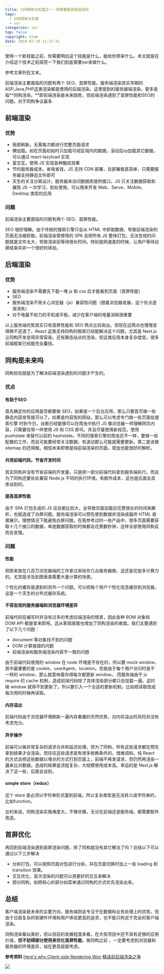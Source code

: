 ```yaml
---
title: SSR探索与实践之一：你需要服务端渲染吗
tags:
  - SSR探索与实践
  - ssr
categories: ssr
top: false
copyright: true
date: 2018-07-28 11:17:31
---
```

使用一个新技能之前，你需要明白这个技能是什么，能给你带来什么。本文就是在介绍这个技术之前探究一下我们到底需要ssr来做什么。
<!--more-->
参考文章列在文末。

前端渲染主要面临的问题有两个 SEO、首屏性能。服务端渲染其实早期的ASP,Java,PHP这类渲染都是使用的后端渲染。这里提到的服务器端渲染，更多是指**同构渲染。**即前端渲染是未来趋势，但前端渲染遇到了首屏性能和SEO的问题。对于同构争议最多.
## 前端渲染
### 优势
* 局部刷新。无需每次都进行完整页面请求
* 懒加载。如在页面初始时只加载可视区域内的数据，滚动后rp加载其它数据，可以通过 react-lazyload 实现
* 富交互。使用 JS 实现各种酷炫效果
* 节约服务器成本。省电省钱，JS 支持 CDN 部署，且部署极其简单，只需要服务器支持静态文件即可
* 天生的关注分离设计。服务器来访问数据库提供接口，JS 只关注数据获取和展现
JS 一次学习，到处使用。可以用来开发 Web、Serve、Mobile、Desktop 类型的应用

### 问题
前端渲染主要面临的问题有两个 SEO、首屏性能。

SEO 很好理解。由于传统的搜索引擎只会从 HTML 中抓取数据，导致前端渲染的页面无法被抓取。前端渲染常使用的 SPA 会把所有 JS 整体打包，无法忽视的问题就是文件太大，导致渲染前等待很长时间。特别是网速差的时候，让用户等待白屏结束并非一个很好的体验。

## 后端渲染
### 优势
* 服务端渲染不需要先下载一堆 js 和 css 后才能看到页面（首屏性能）
* SEO
* 服务端渲染不用关心浏览器（js）兼容性问题（随着浏览器发展，这个优点逐渐消失）
* 对于电量不给力的手机或平板，减少在客户端的电量消耗很重要

以上服务端优势其实只有首屏性能和 SEO 两点比较突出。但现在这两点也慢慢变得微不足道了。React 这类支持同构的框架已经能解决这个问题，尤其是 Next.js 让同构开发变得非常容易。还有静态站点的渲染，但这类应用本身复杂度低，很多前端框架已经能完全囊括。

## 同构是未来吗
同构恰恰就是为了解决前端渲染遇到的问题才产生的。
### 优点
#### 有助于SEO
首先确定你的应用是否都要做 SEO，如果是一个后台应用，那么只要首页做一些静态内容宣导就可以了。如果是内容型的网站，那么可以考虑专门做一些页面给搜索引擎
时到今日，谷歌已经能够可以在爬虫中执行 JS 像浏览器一样理解网页内容，只需要往常一样使用 JS 和 CSS 即可。并且尽量使用新规范，使用 pushstate 来替代以前的 hashstate。不同的搜索引擎的爬虫还不一样，要做一些配置的工作，而且可能要经常关注数据，有波动那么可能就需要更新。第二是该做 sitemap 的还得做。相信未来即使是纯前端渲染的页面，爬虫也能很好的解析。
#### 共用前端代码，节省开发时间
其实同构并没有节省前端的开发量，只是把一部分前端代码拿到服务端执行。而且为了同构还要处处兼容 Node.js 不同的执行环境。有额外成本，这也是后面会具体谈到的。
#### 提高首屏性能
由于 SPA 打包生成的 JS 往往都比较大，会导致页面加载后花费很长的时间来解析，也就造成了白屏问题。服务端渲染可以预先使到数据并渲染成最终 HTML 直接展示，理想情况下能避免白屏问题。在我参考过的一些产品中，很多页面需要获取十几个接口的数据，单是数据获取的时候都会花费数秒钟，这样全部使用同构反而会变慢。

### 问题
#### 性能
把原来放在几百万浏览器端的工作拿过来给你几台服务器做，这还是花挺多计算力的。尤其是涉及到图表类需要大量计算的场景。

个性化的缓存是遇到的另外一个问题。可以把每个用户个性化信息缓存到浏览器，这是一个天生的分布式缓存系统。

#### 不容忽视的服务器端和浏览器环境差异
前端代码在编写时并没有过多的考虑后端渲染的情景，因此各种 BOM 对象和 DOM API 都是拿来即用。这从客观层面也增加了同构渲染的难度。我们主要遇到了以下几个问题：
* document 等对象找不到的问题
* DOM 计算报错的问题
* 前端渲染和服务端渲染内容不一致的问题

由于前端代码使用的 window 在 node 环境是不存在的，所以要 mock window，其中最重要的是 cookie，userAgent，location。但是由于每个用户访问时是不一样的 window，那么就意味着你得每次都更新 window。
而服务端由于 js require 的 cache 机制，造成前端代码除了具体渲染部分都只会加载一遍。这时候 window 就得不到更新了。所以要引入一个合适的更新机制，比如把读取改成每次用的时候再读取。

#### 内存溢出
前端代码由于浏览器环境刷新一遍内存重置的天然优势，对内存溢出的风险并没有考虑充分。

#### 异步操作
前端可以做非常复杂的请求合并和延迟处理，但为了同构，所有这些请求都在预先拿到结果才会渲染。而往往这些请求是有很多依赖条件的，很难调和。纯 React 的方式会把这些数据以埋点的方式打到页面上，前端不再发请求，但仍然再渲染一遍来比对数据。造成的结果是流程复杂，大规模使用成本高。幸运的是 Next.js 解决了这一些，后面会谈到。

#### simple store（redux）
这个 store 是必须以字符串形式塞到前端，所以复杂类型是无法转义成字符串的，比如function。

总的来说，同构渲染实施难度大，不够优雅，无论在前端还是服务端，都需要额外改造。

## 首屏优化
再回到前端渲染遇到首屏渲染问题，除了同构就没有其它解法了吗？总结以下可以通过以下三步解决
* 分拆打包，可以按照页面对包进行分拆，并在页面切换时加上一些 loading 和 transition 效果。
* 交互优化，首次渲染的问题可以用更好的交互来解决
* 部分同构，如把核心的部分如菜单通过同构的方式优先渲染出来。

## 总结
客户端渲染是未来的主要方向，服务端则会专注于在数据和业务处理上的优势。但由于日趋复杂的软硬件环境和用户体验更高的追求，也不能只拘泥于完全的客户端渲染。

同构渲染看似美好，但以目前的发展程度来看，在大型项目中还不具有足够的应用价值，**但不妨碍部分使用来优化首屏性能**。做同构之前 ，一定要考虑到浏览器和服务器的环境差异，站在更高层面考虑。

**参考资料**
[Here's why Client-side Rendering Won](https://medium.freecodecamp.com/heres-why-client-side-rendering-won-46a349fadb52)
[精读前后端渲染之争](https://github.com/camsong/blog/issues/8)

![](http://oankigr4l.bkt.clouddn.com/wexin.png)